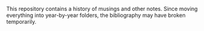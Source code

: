 This repository contains a history of musings and other notes. Since moving 
everything into year-by-year folders, the bibliography may have broken 
temporarily. 
